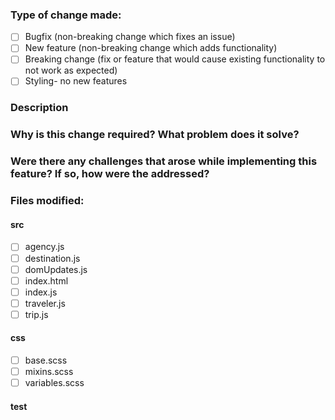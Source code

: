### Type of change made:
- [ ] Bugfix (non-breaking change which fixes an issue)
- [ ] New feature (non-breaking change which adds functionality)
- [ ] Breaking change (fix or feature that would cause existing functionality to not work as expected)
- [ ] Styling- no new features

### Description

### Why is this change required? What problem does it solve?

### Were there any challenges that arose while implementing this feature? If so, how were the addressed?


### Files modified:
#### src
- [ ] agency.js
- [ ] destination.js
- [ ] domUpdates.js
- [ ] index.html
- [ ] index.js
- [ ] traveler.js
- [ ] trip.js
#### css
- [ ] base.scss
- [ ] mixins.scss
- [ ] variables.scss
#### test
